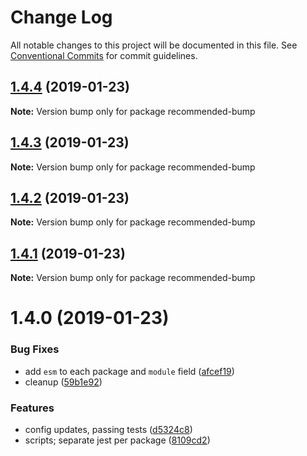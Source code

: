 # Change Log

All notable changes to this project will be documented in this file.
See [Conventional Commits](https://conventionalcommits.org) for commit guidelines.

## [1.4.4](https://github.com/tunnckoCore/monorepo/compare/recommended-bump@1.4.3...recommended-bump@1.4.4) (2019-01-23)

**Note:** Version bump only for package recommended-bump





## [1.4.3](https://github.com/tunnckoCore/monorepo/compare/recommended-bump@1.4.2...recommended-bump@1.4.3) (2019-01-23)

**Note:** Version bump only for package recommended-bump





## [1.4.2](https://github.com/tunnckoCore/monorepo/compare/recommended-bump@1.4.1...recommended-bump@1.4.2) (2019-01-23)

**Note:** Version bump only for package recommended-bump





## [1.4.1](https://github.com/tunnckoCore/monorepo/compare/recommended-bump@1.4.0...recommended-bump@1.4.1) (2019-01-23)

**Note:** Version bump only for package recommended-bump





# 1.4.0 (2019-01-23)


### Bug Fixes

* add `esm` to each package and `module` field ([afcef19](https://github.com/tunnckoCore/monorepo/commit/afcef19))
* cleanup ([59b1e92](https://github.com/tunnckoCore/monorepo/commit/59b1e92))


### Features

* config updates, passing tests ([d5324c8](https://github.com/tunnckoCore/monorepo/commit/d5324c8))
* scripts; separate jest per package ([8109cd2](https://github.com/tunnckoCore/monorepo/commit/8109cd2))
